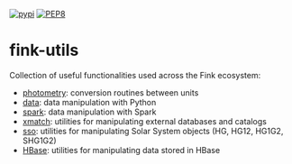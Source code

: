 [![pypi](https://img.shields.io/pypi/v/fink-utils.svg)](https://pypi.python.org/pypi/fink-utils)
[![PEP8](https://github.com/astrolabsoftware/fink-utils/workflows/PEP8/badge.svg)](https://github.com/astrolabsoftware/fink-utils/actions?query=workflow%3APEP8)

# fink-utils

Collection of useful functionalities used across the Fink ecosystem:

- [photometry](fink_utils/photometry): conversion routines between units
- [data](fink_utils/data): data manipulation with Python
- [spark](fink_utils/spark): data manipulation with Spark
- [xmatch](fink_utils/xmatch): utilities for manipulating external databases and catalogs
- [sso](fink_utils/sso): utilities for manipulating Solar System objects (HG, HG12, HG1G2, SHG1G2)
- [HBase](fink_utils/hbase): utilities for manipulating data stored in HBase
